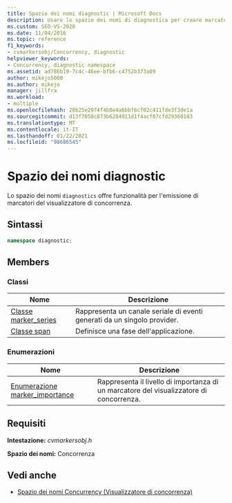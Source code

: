 ```yaml
---
title: Spazio dei nomi diagnostic | Microsoft Docs
description: Usare lo spazio dei nomi di diagnostica per creare marcatori del Visualizzatore di concorrenza. Lo spazio dei nomi di diagnostica è un membro dello spazio dei nomi Concurrency.
ms.custom: SEO-VS-2020
ms.date: 11/04/2016
ms.topic: reference
f1_keywords:
- cvmarkersobj/Concurrency, diagnostic
helpviewer_keywords:
- Concurrency, diagnostic namespace
ms.assetid: ad786b19-7c4c-46ee-bfb6-c4752b373a09
author: mikejo5000
ms.author: mikejo
manager: jillfra
ms.workload:
- multiple
ms.openlocfilehash: 20b25e2974f4b0e4a6bbf6cf02c411fde3f3de1a
ms.sourcegitcommit: d13f7050c873b6284911d1f4acf07cfd29360183
ms.translationtype: MT
ms.contentlocale: it-IT
ms.lasthandoff: 01/22/2021
ms.locfileid: "98686545"
---
```

# <a name="diagnostic-namespace"></a>Spazio dei nomi diagnostic
Lo spazio dei nomi `diagnostics` offre funzionalità per l'emissione di marcatori del visualizzatore di concorrenza.

## <a name="syntax"></a>Sintassi

```cpp
namespace diagnostic;
```

## <a name="members"></a>Members

### <a name="classes"></a>Classi

|Nome|Descrizione|
|----------|-----------------|
|[Classe marker_series](../profiling/marker-series-class.md)|Rappresenta un canale seriale di eventi generati da un singolo provider.|
|[Classe span](../profiling/span-class.md)|Definisce una fase dell'applicazione.|

### <a name="enumerations"></a>Enumerazioni

|Nome|Descrizione|
|----------|-----------------|
|[Enumerazione marker_importance](../profiling/marker-importance-enumeration.md)|Rappresenta il livello di importanza di un marcatore del visualizzatore di concorrenza.|

## <a name="requirements"></a>Requisiti
 **Intestazione:** *cvmarkersobj.h*

 **Spazio dei nomi:** Concorrenza

## <a name="see-also"></a>Vedi anche
- [Spazio dei nomi Concurrency (Visualizzatore di concorrenza)](../profiling/concurrency-namespace-concurrency-visualizer.md)